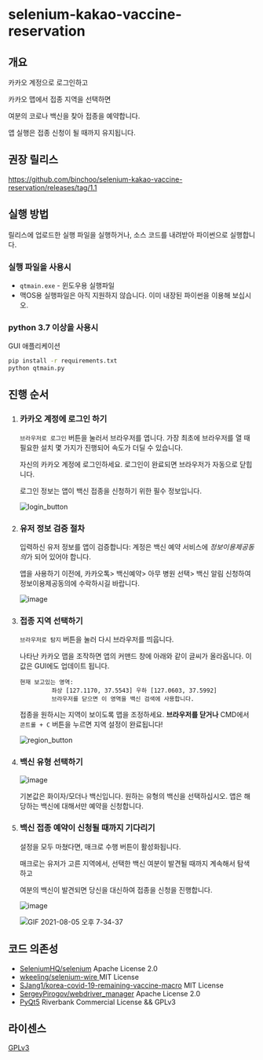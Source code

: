# selenium-kakao-vaccine-reservation

## 개요

카카오 계정으로 로그인하고

카카오 맵에서 접종 지역을 선택하면

여분의 코로나 백신을 찾아 접종을 예약합니다. 

앱 실행은 접종 신청이 될 때까지 유지됩니다.

## 권장 릴리스

https://github.com/binchoo/selenium-kakao-vaccine-reservation/releases/tag/1.1

## 실행 방법
릴리스에 업로드한 실행 파일을 실행하거나, 소스 코드를 내려받아 파이썬으로 실행합니다.

### 실행 파일을 사용시
  - `qtmain.exe` - 윈도우용 실행파일 
  - 맥OS용 실행파일은 아직 지원하지 않습니다. 이미 내장된 파이썬을 이용해 보십시오.

### python 3.7 이상을 사용시
GUI 애플리케이션
```bash
pip install -r requirements.txt
python qtmain.py
```

## 진행 순서

1. ### 카카오 계정에 로그인 하기

   `브라우저로 로그인` 버튼을 눌러서 브라우저를 엽니다. 가장 최초에 브라우저를 열 때 필요한 설치 몇 가지가 진행되어 속도가 더딜 수 있습니다.

   자신의 카카오 계정에 로그인하세요. 로그인이 완료되면 브라우저가 자동으로 닫힙니다.

   로그인 정보는 앱이 백신 접종을 신청하기 위한 필수 정보입니다.
   
   ![login_button](https://user-images.githubusercontent.com/15683098/128219902-8748b2b8-b8cd-4ea5-af23-ae9521a0f59c.gif)

2. ### 유저 정보 검증 절차

   입력하신 유저 정보를 앱이 검증합니다: 계정은 백신 예약 서비스에 *정보이용제공동의*가 되어 있어야 합니다.

   앱을 사용하기 이전에, 카카오톡> 백신예약> 아무 병원 선택> 백신 알림 신청하여 정보이용제공동의에 수락하시길 바랍니다.
   
   ![image](https://user-images.githubusercontent.com/15683098/128220027-5d182dfb-8cf7-461c-ab69-a15d1c62eafe.png)

3. ### 접종 지역 선택하기

   `브라우저로 탐지` 버튼을 눌러 다시 브라우저를 띄웁니다.

   나타난 카카오 맵을 조작하면 앱의 커맨드 창에 아래와 같이 글씨가 올라옵니다. 이 값은 GUI에도 업데이트 됩니다.

   ```
   현재 보고있는 영역:
            좌상 [127.1170, 37.5543] 우하 [127.0603, 37.5992]
            브라우저를 닫으면 이 영역을 백신 검색에 사용합니다.
   ```

   접종을 원하시는 지역이 보이도록 맵을 조정하세요. **브라우저를 닫거나** CMD에서 `콘트롤 + C` 버튼을 누르면 지역 설정이 완료됩니다!
   
   ![region_button](https://user-images.githubusercontent.com/15683098/128219908-b9e2a935-9307-43e5-a47d-77d2e86c2de6.gif)

4. ### 백신 유형 선택하기

   ![image](https://user-images.githubusercontent.com/15683098/128715052-21067835-da7a-45f6-a63b-df9af2fedb0c.png)
   
   기본값은 화이자/모더나 백신입니다. 원하는 유형의 백신을 선택하십시오. 앱은 해당하는 백신에 대해서만 예약을 신청합니다.

5. ### 백신 접종 예약이 신청될 때까지 기다리기

   설정을 모두 마쳤다면, 매크로 수행 버튼이 활성화됩니다.

   매크로는 유저가 고른 지역에서, 선택한 백신 여분이 발견될 때까지 계속해서 탐색하고

   여분의 백신이 발견되면 당신을 대신하여 접종을 신청을 진행합니다.
   
   ![image](https://user-images.githubusercontent.com/15683098/128220071-76dd55cc-0adb-4159-9985-9b120013bb4a.png)
   
   ![GIF 2021-08-05 오후 7-34-37](https://user-images.githubusercontent.com/15683098/128337800-a8dd6b91-05ab-4587-9197-3610524acf99.gif)

## 코드 의존성

- [SeleniumHQ/selenium](https://github.com/SeleniumHQ/selenium/blob/trunk/LICENSE) Apache License 2.0
- [wkeeling/selenium-wire ](https://github.com/wkeeling/selenium-wire/blob/master/LICENSE) MIT License
- [SJang1/korea-covid-19-remaining-vaccine-macro](https://github.com/SJang1/korea-covid-19-remaining-vaccine-macro/blob/main/LICENSE) MIT License
- [SergeyPirogov/webdriver_manager](https://github.com/SergeyPirogov/webdriver_manager/blob/master/LICENSE.txt) Apache License 2.0
- [PyQt5](https://www.riverbankcomputing.com/static/Docs/PyQt5/introduction.html#license) Riverbank Commercial License && GPLv3

## 라이센스

[GPLv3](LICENSE) 
